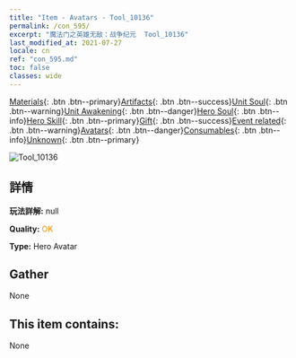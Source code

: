 ```yaml
---
title: "Item - Avatars - Tool_10136"
permalink: /con_595/
excerpt: "魔法门之英雄无敌：战争纪元  Tool_10136"
last_modified_at: 2021-07-27
locale: cn
ref: "con_595.md"
toc: false
classes: wide
---
```

 [Materials](/ItemsCN/){: .btn .btn--primary}[Artifacts](/ItemsCN/Artifacts/){: .btn .btn--success}[Unit Soul](/ItemsCN/UnitSoul/){: .btn .btn--warning}[Unit Awakening](/ItemsCN/UnitAwakening/){: .btn .btn--danger}[Hero Soul](/ItemsCN/HeroSoul/){: .btn .btn--info}[Hero Skill](/ItemsCN/HeroSkill/){: .btn .btn--primary}[Gift](/ItemsCN/Gift/){: .btn .btn--success}[Event related](/ItemsCN/Events/){: .btn .btn--warning}[Avatars](/ItemsCN/Avatars/){: .btn .btn--danger}[Consumables](/ItemsCN/Consumables/){: .btn .btn--info}[Unknown](/ItemsCN/Unknown/){: .btn .btn--primary}

 ![Tool_10136](/images/h/h_Cassanbel3.jpg)

## 詳情
 **玩法詳解:** null

 **Quality:** <span style="color: #FF8C00">OK</span>

 **Type:** Hero Avatar

## Gather

  None

## This item contains:

  None

